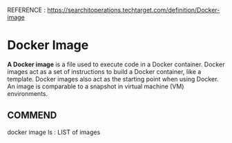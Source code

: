 REFERENCE : https://searchitoperations.techtarget.com/definition/Docker-image

# Docker Image

**A Docker image** is a file used to execute code in a Docker container. Docker images act as a set of instructions to build a Docker container, like a template.
Docker images also act as the starting point when using Docker. An image is comparable to a snapshot in virtual machine (VM) environments.



## COMMEND

docker image ls : LIST of images

